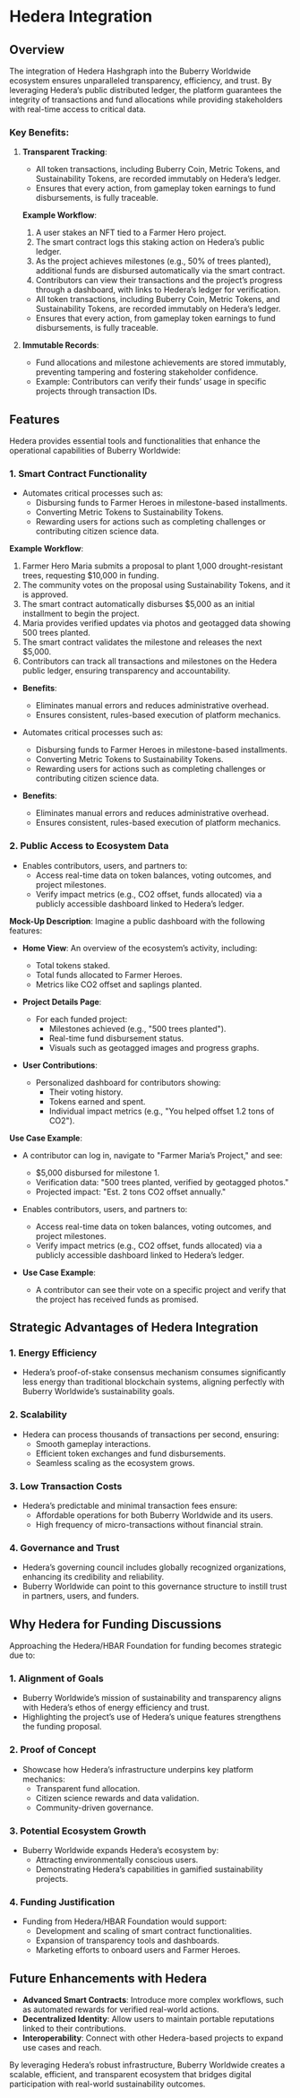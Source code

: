 # Hedera Integration

## Overview

The integration of Hedera Hashgraph into the Buberry Worldwide ecosystem ensures unparalleled transparency, efficiency, and trust. By leveraging Hedera’s public distributed ledger, the platform guarantees the integrity of transactions and fund allocations while providing stakeholders with real-time access to critical data.

### Key Benefits:

1. **Transparent Tracking**:
    
    - All token transactions, including Buberry Coin, Metric Tokens, and Sustainability Tokens, are recorded immutably on Hedera’s ledger.
    - Ensures that every action, from gameplay token earnings to fund disbursements, is fully traceable.
    
    **Example Workflow**:
    
    1. A user stakes an NFT tied to a Farmer Hero project.
    2. The smart contract logs this staking action on Hedera’s public ledger.
    3. As the project achieves milestones (e.g., 50% of trees planted), additional funds are disbursed automatically via the smart contract.
    4. Contributors can view their transactions and the project’s progress through a dashboard, with links to Hedera’s ledger for verification.
    
    - All token transactions, including Buberry Coin, Metric Tokens, and Sustainability Tokens, are recorded immutably on Hedera’s ledger.
    - Ensures that every action, from gameplay token earnings to fund disbursements, is fully traceable.
2. **Immutable Records**:
    
    - Fund allocations and milestone achievements are stored immutably, preventing tampering and fostering stakeholder confidence.
    - Example: Contributors can verify their funds’ usage in specific projects through transaction IDs.

## Features

Hedera provides essential tools and functionalities that enhance the operational capabilities of Buberry Worldwide:

### 1. **Smart Contract Functionality**

- Automates critical processes such as:
    - Disbursing funds to Farmer Heroes in milestone-based installments.
    - Converting Metric Tokens to Sustainability Tokens.
    - Rewarding users for actions such as completing challenges or contributing citizen science data.

**Example Workflow**:

1. Farmer Hero Maria submits a proposal to plant 1,000 drought-resistant trees, requesting $10,000 in funding.
2. The community votes on the proposal using Sustainability Tokens, and it is approved.
3. The smart contract automatically disburses $5,000 as an initial installment to begin the project.
4. Maria provides verified updates via photos and geotagged data showing 500 trees planted.
5. The smart contract validates the milestone and releases the next $5,000.
6. Contributors can track all transactions and milestones on the Hedera public ledger, ensuring transparency and accountability.

- **Benefits**:
    
    - Eliminates manual errors and reduces administrative overhead.
    - Ensures consistent, rules-based execution of platform mechanics.
- Automates critical processes such as:
    
    - Disbursing funds to Farmer Heroes in milestone-based installments.
    - Converting Metric Tokens to Sustainability Tokens.
    - Rewarding users for actions such as completing challenges or contributing citizen science data.
- **Benefits**:
    
    - Eliminates manual errors and reduces administrative overhead.
    - Ensures consistent, rules-based execution of platform mechanics.

### 2. **Public Access to Ecosystem Data**

- Enables contributors, users, and partners to:
    - Access real-time data on token balances, voting outcomes, and project milestones.
    - Verify impact metrics (e.g., CO2 offset, funds allocated) via a publicly accessible dashboard linked to Hedera’s ledger.

**Mock-Up Description**: Imagine a public dashboard with the following features:

- **Home View**: An overview of the ecosystem’s activity, including:
    
    - Total tokens staked.
    - Total funds allocated to Farmer Heroes.
    - Metrics like CO2 offset and saplings planted.
- **Project Details Page**:
    
    - For each funded project:
        - Milestones achieved (e.g., "500 trees planted").
        - Real-time fund disbursement status.
        - Visuals such as geotagged images and progress graphs.
- **User Contributions**:
    
    - Personalized dashboard for contributors showing:
        - Their voting history.
        - Tokens earned and spent.
        - Individual impact metrics (e.g., "You helped offset 1.2 tons of CO2").

**Use Case Example**:

- A contributor can log in, navigate to "Farmer Maria’s Project," and see:
    
    - $5,000 disbursed for milestone 1.
    - Verification data: "500 trees planted, verified by geotagged photos."
    - Projected impact: "Est. 2 tons CO2 offset annually."
- Enables contributors, users, and partners to:
    
    - Access real-time data on token balances, voting outcomes, and project milestones.
    - Verify impact metrics (e.g., CO2 offset, funds allocated) via a publicly accessible dashboard linked to Hedera’s ledger.
- **Use Case Example**:
    
    - A contributor can see their vote on a specific project and verify that the project has received funds as promised.

## Strategic Advantages of Hedera Integration

### 1. **Energy Efficiency**

- Hedera’s proof-of-stake consensus mechanism consumes significantly less energy than traditional blockchain systems, aligning perfectly with Buberry Worldwide’s sustainability goals.

### 2. **Scalability**

- Hedera can process thousands of transactions per second, ensuring:
    - Smooth gameplay interactions.
    - Efficient token exchanges and fund disbursements.
    - Seamless scaling as the ecosystem grows.

### 3. **Low Transaction Costs**

- Hedera’s predictable and minimal transaction fees ensure:
    - Affordable operations for both Buberry Worldwide and its users.
    - High frequency of micro-transactions without financial strain.

### 4. **Governance and Trust**

- Hedera’s governing council includes globally recognized organizations, enhancing its credibility and reliability.
- Buberry Worldwide can point to this governance structure to instill trust in partners, users, and funders.

## Why Hedera for Funding Discussions

Approaching the Hedera/HBAR Foundation for funding becomes strategic due to:

### 1. **Alignment of Goals**

- Buberry Worldwide’s mission of sustainability and transparency aligns with Hedera’s ethos of energy efficiency and trust.
- Highlighting the project’s use of Hedera’s unique features strengthens the funding proposal.

### 2. **Proof of Concept**

- Showcase how Hedera’s infrastructure underpins key platform mechanics:
    - Transparent fund allocation.
    - Citizen science rewards and data validation.
    - Community-driven governance.

### 3. **Potential Ecosystem Growth**

- Buberry Worldwide expands Hedera’s ecosystem by:
    - Attracting environmentally conscious users.
    - Demonstrating Hedera’s capabilities in gamified sustainability projects.

### 4. **Funding Justification**

- Funding from Hedera/HBAR Foundation would support:
    - Development and scaling of smart contract functionalities.
    - Expansion of transparency tools and dashboards.
    - Marketing efforts to onboard users and Farmer Heroes.

## Future Enhancements with Hedera

- **Advanced Smart Contracts**: Introduce more complex workflows, such as automated rewards for verified real-world actions.
- **Decentralized Identity**: Allow users to maintain portable reputations linked to their contributions.
- **Interoperability**: Connect with other Hedera-based projects to expand use cases and reach.

By leveraging Hedera’s robust infrastructure, Buberry Worldwide creates a scalable, efficient, and transparent ecosystem that bridges digital participation with real-world sustainability outcomes.